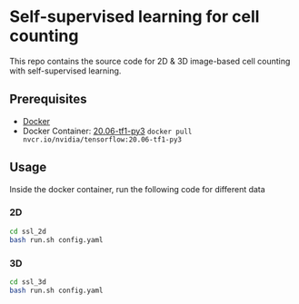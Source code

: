 # Self-supervised learning for cell counting
This repo contains the source code for 2D & 3D image-based cell counting with self-supervised learning.

## Prerequisites
- [Docker](https://docs.docker.com/engine/install/)
- Docker Container: [20.06-tf1-py3](https://catalog.ngc.nvidia.com/orgs/nvidia/containers/tensorflow/tags) `docker pull nvcr.io/nvidia/tensorflow:20.06-tf1-py3`

## Usage
Inside the docker container, run the following code for different data
### 2D
```sh
cd ssl_2d
bash run.sh config.yaml
```
### 3D
```sh
cd ssl_3d
bash run.sh config.yaml
```
